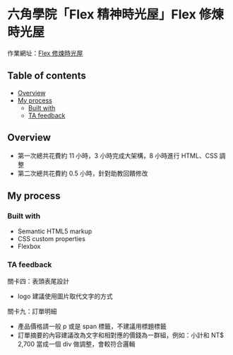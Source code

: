# 六角學院「Flex 精神時光屋」Flex 修煉時光屋

作業網址：[Flex 修煉時光屋](https://rpg.hexschool.com/task/69/show)

## Table of contents
- [Overview](#overview)
- [My process](#my-process)
  - [Built with](#built-with)
  - [TA feedback](#ta-feedback)
## Overview
- 第一次總共花費約 11 小時，3 小時完成大架構，8 小時進行 HTML、CSS 調整
- 第二次總共花費約 0.5 小時，針對助教回饋修改

## My process

### Built with
- Semantic HTML5 markup
- CSS custom properties
- Flexbox

### TA feedback
關卡四：表頭表尾設計
-  logo 建議使用圖片取代文字的方式

關卡九：訂單明細
- 產品價格請一般 p 或是 span 標籤，不建議用標題標籤
- 訂單摘要的內容建議改為文字和相對應的價錢為一群組，例如：小計和 NT$ 2,700 當成一個 div 做調整，會較符合邏輯
